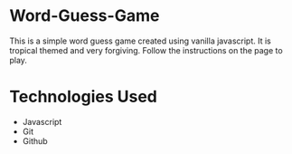 # Word-Guess-Game

This is a simple word guess game created using vanilla javascript.  It is tropical themed and very forgiving.  Follow the instructions on the page to play.

# Technologies Used

- Javascript
- Git
- Github
